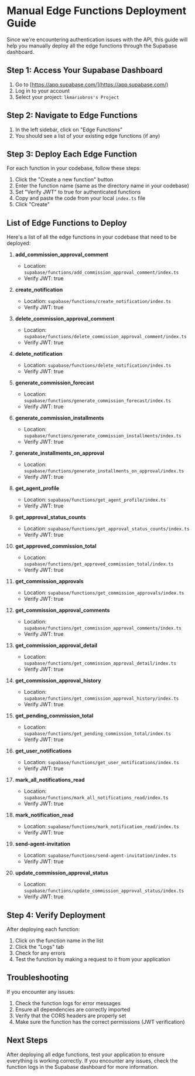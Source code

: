 # Manual Edge Functions Deployment Guide

Since we're encountering authentication issues with the API, this guide will help you manually deploy all the edge functions through the Supabase dashboard.

## Step 1: Access Your Supabase Dashboard

1. Go to [https://app.supabase.com/](https://app.supabase.com/)
2. Log in to your account
3. Select your project: `lkmariobros's Project`

## Step 2: Navigate to Edge Functions

1. In the left sidebar, click on "Edge Functions"
2. You should see a list of your existing edge functions (if any)

## Step 3: Deploy Each Edge Function

For each function in your codebase, follow these steps:

1. Click the "Create a new function" button
2. Enter the function name (same as the directory name in your codebase)
3. Set "Verify JWT" to true for authenticated functions
4. Copy and paste the code from your local `index.ts` file
5. Click "Create"

## List of Edge Functions to Deploy

Here's a list of all the edge functions in your codebase that need to be deployed:

1. **add_commission_approval_comment**
   - Location: `supabase/functions/add_commission_approval_comment/index.ts`
   - Verify JWT: true

2. **create_notification**
   - Location: `supabase/functions/create_notification/index.ts`
   - Verify JWT: true

3. **delete_commission_approval_comment**
   - Location: `supabase/functions/delete_commission_approval_comment/index.ts`
   - Verify JWT: true

4. **delete_notification**
   - Location: `supabase/functions/delete_notification/index.ts`
   - Verify JWT: true

5. **generate_commission_forecast**
   - Location: `supabase/functions/generate_commission_forecast/index.ts`
   - Verify JWT: true

6. **generate_commission_installments**
   - Location: `supabase/functions/generate_commission_installments/index.ts`
   - Verify JWT: true

7. **generate_installments_on_approval**
   - Location: `supabase/functions/generate_installments_on_approval/index.ts`
   - Verify JWT: true

8. **get_agent_profile**
   - Location: `supabase/functions/get_agent_profile/index.ts`
   - Verify JWT: true

9. **get_approval_status_counts**
   - Location: `supabase/functions/get_approval_status_counts/index.ts`
   - Verify JWT: true

10. **get_approved_commission_total**
    - Location: `supabase/functions/get_approved_commission_total/index.ts`
    - Verify JWT: true

11. **get_commission_approvals**
    - Location: `supabase/functions/get_commission_approvals/index.ts`
    - Verify JWT: true

12. **get_commission_approval_comments**
    - Location: `supabase/functions/get_commission_approval_comments/index.ts`
    - Verify JWT: true

13. **get_commission_approval_detail**
    - Location: `supabase/functions/get_commission_approval_detail/index.ts`
    - Verify JWT: true

14. **get_commission_approval_history**
    - Location: `supabase/functions/get_commission_approval_history/index.ts`
    - Verify JWT: true

15. **get_pending_commission_total**
    - Location: `supabase/functions/get_pending_commission_total/index.ts`
    - Verify JWT: true

16. **get_user_notifications**
    - Location: `supabase/functions/get_user_notifications/index.ts`
    - Verify JWT: true

17. **mark_all_notifications_read**
    - Location: `supabase/functions/mark_all_notifications_read/index.ts`
    - Verify JWT: true

18. **mark_notification_read**
    - Location: `supabase/functions/mark_notification_read/index.ts`
    - Verify JWT: true

19. **send-agent-invitation**
    - Location: `supabase/functions/send-agent-invitation/index.ts`
    - Verify JWT: true

20. **update_commission_approval_status**
    - Location: `supabase/functions/update_commission_approval_status/index.ts`
    - Verify JWT: true

## Step 4: Verify Deployment

After deploying each function:

1. Click on the function name in the list
2. Click the "Logs" tab
3. Check for any errors
4. Test the function by making a request to it from your application

## Troubleshooting

If you encounter any issues:

1. Check the function logs for error messages
2. Ensure all dependencies are correctly imported
3. Verify that the CORS headers are properly set
4. Make sure the function has the correct permissions (JWT verification)

## Next Steps

After deploying all edge functions, test your application to ensure everything is working correctly. If you encounter any issues, check the function logs in the Supabase dashboard for more information.

